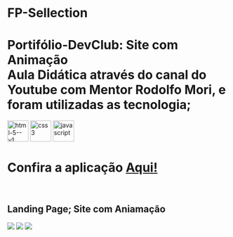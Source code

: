 # FP-Sellection
<h1>Portifólio-DevClub: Site com Animação
<br>Aula Didática através do canal do Youtube com Mentor Rodolfo Mori, e foram utilizadas as tecnologia;</h1>
<div>
  <img width="48" height="48" src="https://img.icons8.com/color/48/html-5--v1.png" alt="html-5--v1"/>
  <img width="48" height="48" src="https://img.icons8.com/fluency/48/css3.png" alt="css3"/>
  <img width="48" height="48" src="https://img.icons8.com/fluency/48/javascript.png" alt="javascript"/>
</div>

# Confira a aplicação <a href="https://github.com/alx-8914/FP-Sellection"/>Aqui!</a>
<br>
<h2>Landing Page; Site com Aniamação</h2>
<div>
  <img src="https://github.com/alx-8914/FP-Sellection/assets/165718961/caa5f891-e7c7-47a9-8866-e616eb6d6efd"/>
  <img src="https://github.com/alx-8914/FP-Sellection/assets/165718961/6bb01fa2-c961-4e40-abd2-86dd116c4d92"/>
  <img src="https://github.com/alx-8914/FP-Sellection/assets/165718961/d414646d-46a5-4813-a1a5-7a82cc6f199a"/>


</div>
